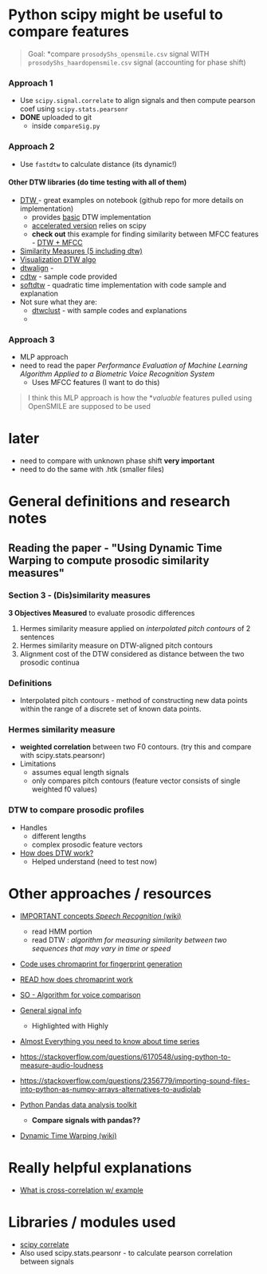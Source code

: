 
# Python scipy might be useful to compare features
> Goal: *compare `prosodyShs_opensmile.csv` signal WITH `prosodyShs_haardopensmile.csv` signal (accounting for phase shift)

### Approach 1
- Use `scipy.signal.correlate` to align signals and then compute pearson coef using `scipy.stats.pearsonr`
- **DONE** uploaded to git 
    - inside `compareSig.py`

### Approach 2
- Use `fastdtw` to calculate distance (its dynamic!)

#### Other DTW libraries (do time testing with all of them)
- [DTW ](https://libraries.io/pypi/soft-dtw) - great examples on notebook (github repo for more details on implementation)
    - provides [basic](https://en.wikipedia.org/wiki/Dynamic_time_warping) DTW implementation
    - [accelerated version](https://github.com/pierre-rouanet/dtw/pull/8) relies on scipy
    - **check out** this example for finding similarity between MFCC features - [DTW + MFCC](https://github.com/pierre-rouanet/dtw/blob/master/examples/MFCC%20%2B%20DTW.ipynb)
- [Similarity Measures (5 including dtw)](https://libraries.io/pypi/similaritymeasures)
- [Visualization DTW algo](https://libraries.io/nuget/NDtw.Visualization.Wpf)
- [dtwalign](https://libraries.io/pypi/dtwalign) - 
- [cdtw](https://libraries.io/pypi/cdtw) - sample code provided
- [softdtw](https://libraries.io/pypi/soft-dtw) - quadratic time implementation with code sample and explanation
- Not sure what they are:
    - [dtwclust](https://libraries.io/cran/dtwclust) - with sample codes and explanations
    - 

### Approach 3
- MLP approach 
- need to read the paper *Performance Evaluation of Machine Learning Algorithm Applied to a Biometric Voice Recognition System*
    - Uses MFCC features (I want to do this)
> I think this MLP approach is how the **valuable* features pulled using OpenSMILE are supposed to be used


# later 
- need to compare with unknown phase shift **very important**
- need to do the same with .htk (smaller files)

# General definitions and research notes
## Reading the paper - "Using Dynamic Time Warping to compute prosodic similarity measures"
### Section 3 - (Dis)similarity measures
**3 Objectives Measured** to evaluate prosodic differences 
1. Hermes similarity measure applied on *interpolated pitch contours* of 2 sentences
2. Hermes similarity measure on DTW-aligned pitch contours
3. Alignment cost of the DTW considered as distance between the two prosodic continua

### Definitions
- Interpolated pitch contours - method of constructing new data points within the range of a discrete set of known data points.

### Hermes similarity measure
- **weighted correlation** between two F0 contours. (try this and compare with scipy.stats.pearsonr)
- Limitations
    - assumes equal length signals
    - only compares pitch contours (feature vector consists of single weighted f0 values)

### DTW to compare prosodic profiles
- Handles
    - different lengths
    - complex prosodic feature vectors
- [How does DTW work?](https://youtu.be/_K1OsqCicBY)
    - Helped understand (need to test now)

# Other approaches / resources
- [IMPORTANT concepts *Speech Recognition* (wiki)](https://en.wikipedia.org/wiki/Speech_recognition#Dynamic_time_warping_(DTW)-based_speech_recognition)
    - read HMM portion
    - read DTW : *algorithm for measuring similarity between two sequences that may vary in time or speed*
- [Code uses chromaprint for fingerprint generation](https://medium.com/@shivama205/audio-signals-comparison-23e431ed2207)
- [READ how does chromaprint work](https://oxygene.sk/2011/01/how-does-chromaprint-work/)

- [SO - Algorithm for voice comparison](https://stackoverflow.com/questions/2808876/algorithm-for-voice-comparison)

- [General signal info](http://www.dspguide.com/ch9/1.htm)
    - Highlighted with Highly

- [Almost Everything you need to know about time series](https://towardsdatascience.com/almost-everything-you-need-to-know-about-time-series-860241bdc578)

- https://stackoverflow.com/questions/6170548/using-python-to-measure-audio-loudness
- https://stackoverflow.com/questions/2356779/importing-sound-files-into-python-as-numpy-arrays-alternatives-to-audiolab
- [Python Pandas data analysis toolkit](https://pandas.pydata.org/pandas-docs/stable/)
    - **Compare signals with pandas??**
- [Dynamic Time Warping (wiki)](https://en.wikipedia.org/wiki/Dynamic_time_warping)

# Really helpful explanations
- [What is cross-correlation w/ example](https://stackoverflow.com/a/6285609/7303112)

# Libraries / modules used
- [scipy correlate](https://docs.scipy.org/doc/scipy/reference/generated/scipy.signal.correlate.html)
- Also used scipy.stats.pearsonr - to calculate pearson correlation between signals


